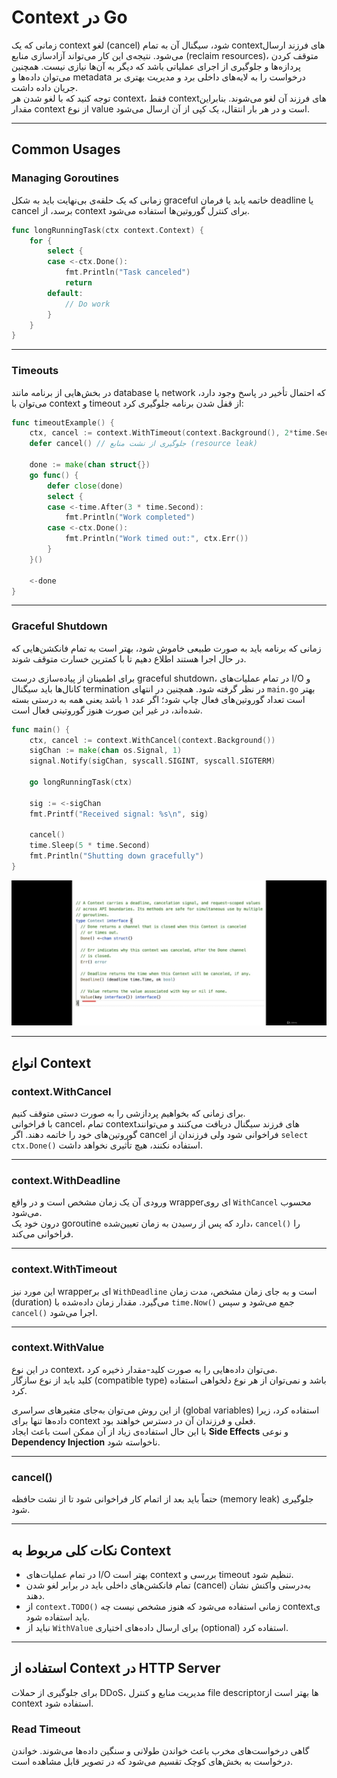 # Context در Go

زمانی که یک context لغو (cancel) شود، سیگنال آن به تمام contextهای فرزند ارسال می‌شود. نتیجه‌ی این کار می‌تواند آزادسازی منابع (reclaim resources)، متوقف کردن پردازه‌ها و جلوگیری از اجرای عملیاتی باشد که دیگر به آن‌ها نیازی نیست. همچنین می‌توان داده‌ها و metadata درخواست را به لایه‌های داخلی برد و مدیریت بهتری بر جریان داده داشت.  
توجه کنید که با لغو شدن هر context، فقط contextهای فرزند آن لغو می‌شوند. بنابراین مقدار context از نوع value است و در هر بار انتقال، یک کپی از آن ارسال می‌شود.

---

## Common Usages

### Managing Goroutines

زمانی که یک حلقه‌ی بی‌نهایت باید به شکل graceful خاتمه یابد یا فرمان deadline یا cancel برسد، از context برای کنترل گوروتین‌ها استفاده می‌شود.

```go
func longRunningTask(ctx context.Context) {
    for {
        select {
        case <-ctx.Done():
            fmt.Println("Task canceled")
            return
        default:
            // Do work
        }
    }
}
```

---

### Timeouts

در بخش‌هایی از برنامه مانند database یا network که احتمال تأخیر در پاسخ وجود دارد، می‌توان با context و timeout از قفل شدن برنامه جلوگیری کرد:

```go
func timeoutExample() {
    ctx, cancel := context.WithTimeout(context.Background(), 2*time.Second)
    defer cancel() // جلوگیری از نشت منابع (resource leak)

    done := make(chan struct{})
    go func() {
        defer close(done)
        select {
        case <-time.After(3 * time.Second):
            fmt.Println("Work completed")
        case <-ctx.Done():
            fmt.Println("Work timed out:", ctx.Err())
        }
    }()

    <-done
}
```

---

### Graceful Shutdown

زمانی که برنامه باید به صورت طبیعی خاموش شود، بهتر است به تمام فانکشن‌هایی که در حال اجرا هستند اطلاع دهیم تا با کمترین خسارت متوقف شوند.  

برای اطمینان از پیاده‌سازی درست graceful shutdown، در تمام عملیات‌های I/O و کانال‌ها باید سیگنال termination در نظر گرفته شود. همچنین در انتهای `main.go` بهتر است تعداد گوروتین‌های فعال چاپ شود؛ اگر عدد ۱ باشد یعنی همه به درستی بسته شده‌اند، در غیر این صورت هنوز گوروتینی فعال است.

```go
func main() {
    ctx, cancel := context.WithCancel(context.Background())
    sigChan := make(chan os.Signal, 1)
    signal.Notify(sigChan, syscall.SIGINT, syscall.SIGTERM)

    go longRunningTask(ctx)

    sig := <-sigChan
    fmt.Printf("Received signal: %s\n", sig)

    cancel()
    time.Sleep(5 * time.Second)
    fmt.Println("Shutting down gracefully")
}
```

![alt text](images/iii6.png)

---

## انواع Context

### context.WithCancel

برای زمانی که بخواهیم پردازشی را به صورت دستی متوقف کنیم.  
با فراخوانی cancel، تمام contextهای فرزند سیگنال دریافت می‌کنند و می‌توانند گوروتین‌های خود را خاتمه دهند. اگر cancel فراخوانی شود ولی فرزندان از `select ctx.Done()` استفاده نکنند، هیچ تأثیری نخواهد داشت.

---

### context.WithDeadline

ورودی آن یک زمان مشخص است و در واقع wrapperای روی `WithCancel` محسوب می‌شود.  
درون خود یک goroutine دارد که پس از رسیدن به زمان تعیین‌شده، `cancel()` را فراخوانی می‌کند.

---

### context.WithTimeout

این مورد نیز wrapperای بر `WithDeadline` است و به جای زمان مشخص، مدت زمان (duration) می‌گیرد. مقدار زمان داده‌شده با `time.Now()` جمع می‌شود و سپس `cancel()` اجرا می‌شود.

---

### context.WithValue

در این نوع context، می‌توان داده‌هایی را به صورت کلید-مقدار ذخیره کرد.  
کلید باید از نوع سازگار (compatible type) باشد و نمی‌توان از هر نوع دلخواهی استفاده کرد.  

از این روش می‌توان به‌جای متغیرهای سراسری (global variables) استفاده کرد، زیرا داده‌ها تنها برای context فعلی و فرزندان آن در دسترس خواهند بود.  
با این حال استفاده‌ی زیاد از آن ممکن است باعث ایجاد **Side Effects** و نوعی **Dependency Injection** ناخواسته شود.

---

### cancel()

حتماً باید بعد از اتمام کار فراخوانی شود تا از نشت حافظه (memory leak) جلوگیری شود.

---

## نکات کلی مربوط به Context

+ در تمام عملیات‌های I/O بهتر است context بررسی و timeout تنظیم شود.  
+ تمام فانکشن‌های داخلی باید در برابر لغو شدن (cancel) به‌درستی واکنش نشان دهند.  
+ از `context.TODO()` زمانی استفاده می‌شود که هنوز مشخص نیست چه contextی باید استفاده شود.  
+ نباید از `WithValue` برای ارسال داده‌های اختیاری (optional) استفاده کرد.

---

## استفاده از Context در HTTP Server

برای جلوگیری از حملات DDoS، مدیریت منابع و کنترل file descriptorها بهتر است از context استفاده شود.  

### Read Timeout

گاهی درخواست‌های مخرب باعث خواندن طولانی و سنگین داده‌ها می‌شوند. خواندن درخواست به بخش‌های کوچک تقسیم می‌شود که در تصویر قابل مشاهده است.
